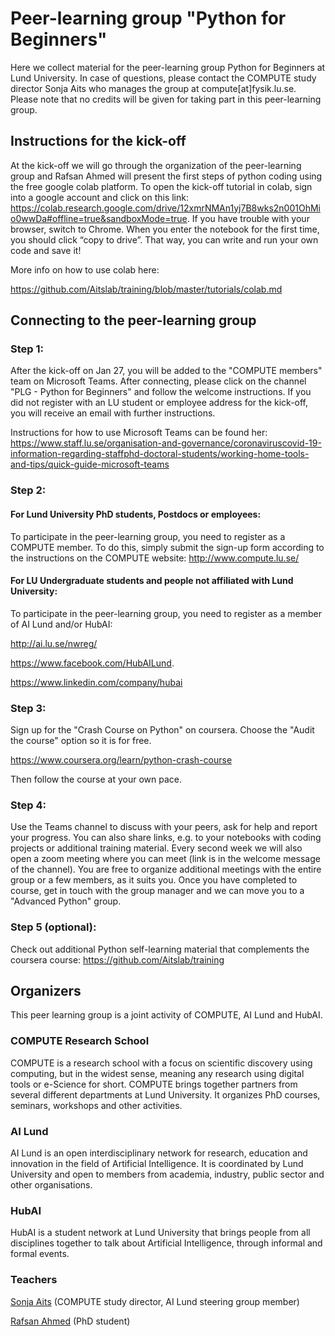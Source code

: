 # Peer-learning group "Python for Beginners"
Here we collect material for the peer-learning group Python for Beginners at Lund University. In case of questions, please contact the COMPUTE study director Sonja Aits who manages the group at compute[at]fysik.lu.se. Please note that no credits will be given for taking part in this peer-learning group.

## Instructions for the kick-off

At the kick-off we will go through the organization of the peer-learning group and Rafsan Ahmed will present the first steps of python coding using the free google colab platform. To open the kick-off tutorial in colab, sign into a google account and click on this link: https://colab.research.google.com/drive/12xmrNMAn1yj7B8wks2n001OhMio0wwDa#offline=true&sandboxMode=true. If you have trouble with your browser, switch to Chrome. When you enter the notebook for the first time, you should click “copy to drive”. That way, you can write and run your own code and save it!

More info on how to use colab here:

https://github.com/Aitslab/training/blob/master/tutorials/colab.md

## Connecting to the peer-learning group
### Step 1:
After the kick-off  on Jan 27, you will be added to the "COMPUTE members" team on Microsoft Teams. After connecting, please click on the channel "PLG - Python for Beginners" and follow the welcome instructions. If you did not register with an LU student or employee address for the kick-off, you will receive an email with further instructions. 

Instructions for how to use Microsoft Teams can be found her: https://www.staff.lu.se/organisation-and-governance/coronaviruscovid-19-information-regarding-staffphd-doctoral-students/working-home-tools-and-tips/quick-guide-microsoft-teams

### Step 2:
#### For Lund University PhD students, Postdocs or employees:
To participate in the peer-learning group, you need to register as a COMPUTE member. To do this, simply submit the sign-up form according to the instructions on the COMPUTE website: http://www.compute.lu.se/

#### For LU Undergraduate students and people not affiliated with Lund University:
To participate in the peer-learning group, you need to register as a member of AI Lund and/or HubAI:

http://ai.lu.se/nwreg/

https://www.facebook.com/HubAILund.

https://www.linkedin.com/company/hubai

### Step 3:
Sign up for the "Crash Course on Python" on coursera. Choose the "Audit the course" option so it is for free.

https://www.coursera.org/learn/python-crash-course
 
Then follow the course at your own pace.

### Step 4:
Use the Teams channel to discuss with your peers, ask for help and report your progress. You can also share links, e.g. to your notebooks with coding projects or additional training material. Every second week we will also open a zoom meeting where you can meet (link is in the welcome message of the channel). You are free to organize additional meetings with the entire group or a few members, as it suits you. Once you have completed to course, get in touch with the group manager and we can move you to a "Advanced Python" group.


### Step 5 (optional):
Check out additional Python self-learning material that complements the coursera course: https://github.com/Aitslab/training


## Organizers
This peer learning group is a joint activity of COMPUTE, AI Lund and HubAI.

### COMPUTE Research School
COMPUTE is a research school with a focus on scientific discovery using computing, but in the widest sense, meaning any research using digital tools or e-Science for short. COMPUTE brings together partners from several different departments at Lund University. It organizes PhD courses, seminars, workshops and other activities.

### AI Lund
AI Lund is an open interdisciplinary network for research, education and innovation in the field of Artificial Intelligence. It is coordinated by Lund University and open to members from academia, industry, public sector and other organisations. 

### HubAI
HubAI is a student network at Lund University that brings people from all disciplines together to talk about Artificial Intelligence, through informal and formal events.

### Teachers
[Sonja Aits](http://research.med.lu.se/sonja-aits) (COMPUTE study director, AI Lund steering group member)

[Rafsan Ahmed](https://portal.research.lu.se/portal/en/persons/rafsan-ahmed(1f2fca16-7b7f-4010-b9dd-ba20b7693140).html) (PhD student)
